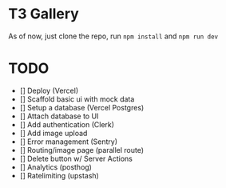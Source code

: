 # T3 Gallery

As of now, just clone the repo, run `npm install` and `npm run dev`

# TODO

- [] Deploy (Vercel)
- [] Scaffold basic ui with mock data
- [] Setup a database (Vercel Postgres)
- [] Attach database to UI
- [] Add authentication (Clerk)
- [] Add image upload
- [] Error management (Sentry)
- [] Routing/image page (parallel route)
- [] Delete button w/ Server Actions
- [] Analytics (posthog)
- [] Ratelimiting (upstash)
